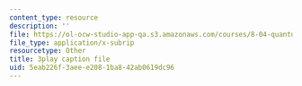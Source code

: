 ```yaml
---
content_type: resource
description: ''
file: https://ol-ocw-studio-app-qa.s3.amazonaws.com/courses/8-04-quantum-physics-i-spring-2013/5eab226f3aeee2081ba842ab0619dc96_cFPnLqEms5k.srt
file_type: application/x-subrip
resourcetype: Other
title: 3play caption file
uid: 5eab226f-3aee-e208-1ba8-42ab0619dc96
---
```

